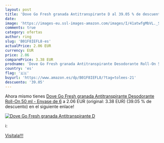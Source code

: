 ```yaml
---
layout: post
title: 'Dove Go Fresh granada Antitranspirante D al 39.05 % de descuento'
date: 
image: 'https://images-eu.ssl-images-amazon.com/images/I/41atwfgMbVL._SL200_.jpg'
comments: true
category: ofertas
author: ring
slug: 'B01F8IEFL8-es'
actualPrice: 2.06 EUR
currency: EUR
price: 2.06
comparePrice: 3.38 EUR
prodname: 'Dove Go Fresh granada Antitranspirante Desodorante Roll-On 50 ml - Envase de 6'
country: 'es'
flag: '🇪🇸'
buyurl: 'https://www.amazon.es/dp/B01F8IEFL8/?tag=tolees-21'
descuento: '39.05'
---
```


Ahora mismo tienes [Dove Go Fresh granada Antitranspirante Desodorante Roll-On 50 ml - Envase de 6](https://www.amazon.es/dp/B01F8IEFL8/?tag=tolees-21) a 2.06 EUR (original: 3.38 EUR) (39.05 %  de descuento) en el siguiente enlace!

[![Dove Go Fresh granada Antitranspirante D](https://images-eu.ssl-images-amazon.com/images/I/41atwfgMbVL._SL200_.jpg)](https://www.amazon.es/dp/B01F8IEFL8/?tag=tolees-21)

ℹ️:


[Visítala!!!](https://www.amazon.es/dp/B01F8IEFL8/?tag=tolees-21)
